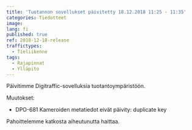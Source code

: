 ```yaml
---
title: 'Tuotannon sovellukset päivitetty 18.12.2018 11:25 - 11:35'
categories: Tiedotteet
image:
lang: fi
published: true
ref: 2018-12-18-release
traffictypes:
  - Tieliikenne
tags:
  - Rajapinnat
  - Ylläpito
---
```


Päivitimme Digitraffic-sovelluksia tuotantoympäristöön.

Muutokset:

- DPO-681 Kameroiden metatiedot eivät päivity: duplicate key

Pahoittelemme katkosta aiheutunutta haittaa.
